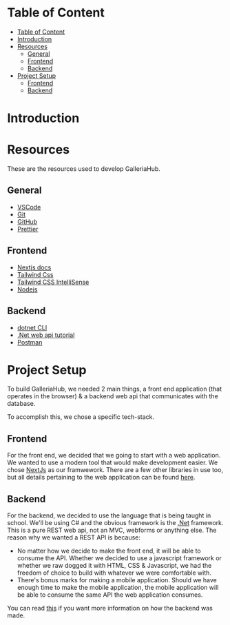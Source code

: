 # Table of Content

- [Table of Content](#table-of-content)
- [Introduction](#introduction)
- [Resources](#resources)
  - [General](#general)
  - [Frontend](#frontend)
  - [Backend](#backend)
- [Project Setup](#project-setup)
  - [Frontend](#frontend-1)
  - [Backend](#backend-1)

# Introduction

<!--
    Add group introdcution
    ----------------------

    Michelle's task
    - Group Name
    - Group Number
    - Group Members

    Morena's task
    - GalleriaHub
    - Our Paint Gallery E-Commerce platform is a hub that connects art enthusiasts from different parts of the world. It serves as an online marketplace where painters can showcase and sell their original artworks directly to customers. The platform will cater to both emerging artists and established painters, offering a diverse collection of paintings that cater to various tastes and preferences. By fostering a creative and supportive community, we aim to make art accessible to a broader audience while providing artists with an avenue to reach a global market.

-->

# Resources

These are the resources used to develop GalleriaHub.

## General

- [VSCode](https://code.visualstudio.com/)
- [Git](https://git-scm.com/downloads)
- [GitHub](https://github.com/)
- [Prettier](https://marketplace.visualstudio.com/items?itemName=esbenp.prettier-vscode)

## Frontend

- [Nextjs docs](https://nextjs.org/)
- [Tailwind Css](https://tailwindcss.com/)
- [Tailwind CSS IntelliSense](https://marketplace.visualstudio.com/items?itemName=bradlc.vscode-tailwindcss)
- [Nodejs](https://nodejs.org/en)

## Backend

- [dotnet CLI](https://dotnet.microsoft.com/en-us/download)
- [.Net web api tutorial](https://learn.microsoft.com/en-us/training/modules/build-web-api-minimal-api/1-introduction)
- [Postman](https://www.postman.com/)

# Project Setup

To build GalleriaHub, we needed 2 main things, a front end application (that operates in the browser) & a backend web api that communicates with the database.

To accomplish this, we chose a specific tech-stack.

## Frontend

For the front end, we decided that we going to start with a web application. We wanted to use a modern tool that would make development easier. We chose [NextJs](https://nextjs.org/) as our framwework. There are a few other libraries in use too, but all details pertaining to the web application can be found [here](./client/README.md).

## Backend

For the backend, we decided to use the language that is being taught in school. We'll be using C# and the obvious framework is the [.Net](https://dotnet.microsoft.com/) framework. This is a pure REST web api, not an MVC, webforms or anything else. The reason why we wanted a REST API is because:

- No matter how we decide to make the front end, it will be able to consume the API. Whether we decided to use a javascript framework or whether we raw dogged it with HTML, CSS & Javascript, we had the freedom of choice to build with whatever we were comfortable with.
- There's bonus marks for making a mobile application. Should we have enough time to make the mobile application, the mobile application will be able to consume the same API the web application consumes.

You can read [this](./server/README.md) if you want more information on how the backend was made.
